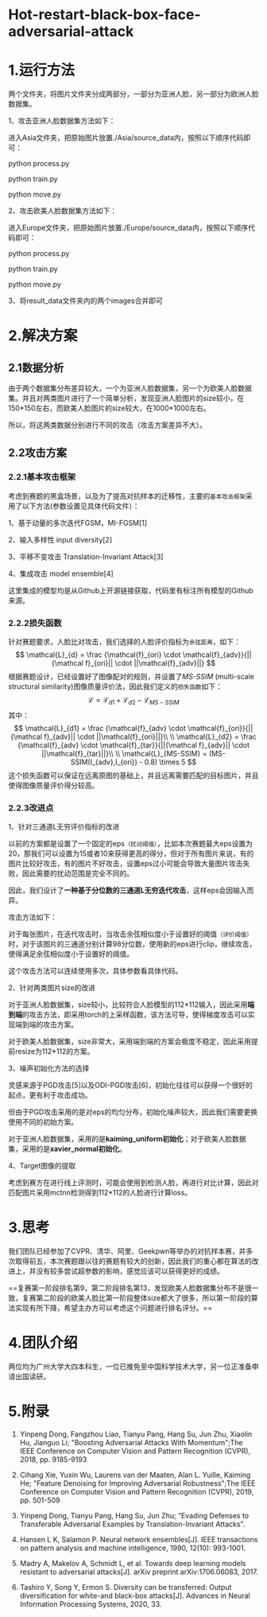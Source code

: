 # Hot-restart-black-box-face-adversarial-attack

# 1.运行方法

两个文件夹，将图片文件夹分成两部分，一部分为亚洲人脸，另一部分为欧洲人脸数据集。

1、攻击亚洲人脸数据集方法如下：

进入Asia文件夹，把原始图片放置./Asia/source_data内，按照以下顺序代码即可：

python process.py

python train.py

python move.py



2、攻击欧美人脸数据集方法如下：

进入Europe文件夹，把原始图片放置./Europe/source_data内，按照以下顺序代码即可：

python process.py

python train.py

python move.py



3、将result_data文件夹内的两个images合并即可





# 2.解决方案

## 2.1数据分析

由于两个数据集分布差异较大，一个为亚洲人脸数据集，另一个为欧美人脸数据集。并且对两类图片进行了一个简单分析，发现亚洲人脸图片的size较小，在150\*150左右，而欧美人脸图片的size较大，在1000\*1000左右。

所以，将这两类数据分别进行不同的攻击（攻击方案差异不大）。

## 2.2攻击方案

### 2.2.1基本攻击框架

考虑到赛题的黑盒场景，以及为了提高对抗样本的迁移性，主要的`基本攻击框架`采用了以下方法(参数设置见具体代码文件）：

1、基于动量的多次迭代FGSM，MI-FGSM[1]

2、输入多样性 input diversity[2]

3、平移不变攻击 Translation-Invariant Attack[3]

4、集成攻击 model ensemble[4]

这里集成的模型均是从Github上开源链接获取，代码里有标注所有模型的Github来源。



### 2.2.2损失函数

针对赛题要求，人脸比对攻击，我们选择的人脸评价指标为`余弦距离`，如下：
$$
\mathcal{L}_{d} = \frac {\mathcal{f}_{ori} \cdot \mathcal{f}_{adv}}{||{\mathcal f}_{ori}|| \cdot ||\mathcal{f}_{adv}||}
$$
根据赛题设计，已经设置好了图像配对的规则，并设置了*MS-SSIM* (multi-scale structural similarity)图像质量评价法，因此我们定义的`损失函数`如下：
$$
\mathcal{L} = \mathcal{L}_{d1}+\mathcal{L}_{d2} - \mathcal{L}_{MS-SSIM}
$$
其中：
$$
\mathcal{L}_{d1} = \frac {\mathcal{f}_{adv} \cdot \mathcal{f}_{ori}}{||{\mathcal f}_{adv}|| \cdot ||\mathcal{f}_{ori}||}\\
\\
\mathcal{L}_{d2} = \frac {\mathcal{f}_{adv} \cdot \mathcal{f}_{tar}}{||{\mathcal f}_{adv}|| \cdot ||\mathcal{f}_{tar}||}\\
\\
\mathcal{L}_{MS-SSIM} = (MS-SSIM(I_{adv},I_{ori}) - 0.8) \times 5
$$
这个损失函数可以保证在远离原图的基础上，并且远离需要匹配的目标图片，并且使得图像质量评价得分较高。





### 2.2.3改进点

1、针对三通道L无穷评价指标的改进

以前的方案都是设置了一个固定的eps`（扰动阈值）`，比如本次赛题最大eps设置为20，那我们可以设置为15或者10来获得更高的得分，但对于所有图片来说，有的图片比较好攻击，有的图片不好攻击，设置eps过小可能会导致大量图片攻击失败，因此需要的扰动范围是完全不同的。

因此，我们设计了**一种基于分位数的三通道L无穷迭代攻击**，这样eps会因输入而异。

攻击方法如下：

对于每张图片，在迭代攻击时，当攻击余弦相似度小于设置好的阈值`（评价阈值）`时，对于该图片的三通道分别计算98分位数，使用新的eps进行clip，继续攻击，使得满足余弦相似度小于设置好的阈值。

这个攻击方法可以连续使用多次，具体参数看具体代码。



2、针对两类图片size的改进

对于亚洲人脸数据集，size较小，比较符合人脸模型的112*112输入，因此采用**端到端**的攻击方法，即采用torch的上采样函数，该方法可导，使得梯度攻击可以实现端到端的攻击方案。

对于欧美人脸数据集，size非常大，采用端到端的方案会极度不稳定，因此采用提前resize为112*112的方案。



3、噪声初始化方法的选择

灵感来源于PGD攻击[5]以及ODI-PGD攻击[6]，初始化往往可以获得一个很好的起点，更有利于攻击成功。

但由于PGD攻击采用的是对eps的均匀分布，初始化噪声较大，因此我们需要更换使用不同的初始方案。

对于亚洲人脸数据集，采用的是**kaiming_uniform初始化**；对于欧美人脸数据集，采用的是**xavier_normal初始化**。



4、Target图像的提取

考虑到赛方在进行线上评测时，可能会使用到检测人脸，再进行对比计算，因此对匹配图片采用mctnn检测得到112*112的人脸进行计算loss。





# 3.思考

我们团队已经参加了CVPR、清华、阿里、Geekpwn等举办的对抗样本赛，并多次取得前五，本次赛题跟以往的赛题有较大的创新，因此我们的重心都在算法的改进上，并没有较多尝试超参数的影响，感觉应该可以获得更好的成绩。



==复赛第一阶段排名第9，第二阶段排名第13，发现欧美人脸数据集分布不是很一致，复赛第二阶段的欧美人脸比第一阶段整体size都大了很多，所以第一阶段的算法实现有所下降，希望主办方可以考虑这个问题进行排名评分。==







# 4.团队介绍

两位均为广州大学大四本科生，一位已推免至中国科学技术大学，另一位正准备申请出国读研。



# 5.附录

1. Yinpeng Dong, Fangzhou Liao, Tianyu Pang, Hang Su, Jun Zhu, Xiaolin Hu, Jianguo Li; "Boosting Adversarial Attacks With Momentum";The IEEE Conference on Computer Vision and Pattern Recognition (CVPR), 2018, pp. 9185-9193

2. Cihang Xie, Yuxin Wu, Laurens van der Maaten, Alan L. Yuille, Kaiming He; "Feature Denoising for Improving Adversarial Robustness";The IEEE Conference on Computer Vision and Pattern Recognition (CVPR), 2019, pp. 501-509 

3. Yinpeng Dong, Tianyu Pang, Hang Su, Jun Zhu; “Evading Defenses to Transferable Adversarial Examples by Translation-Invariant Attacks”.

4. Hansen L K, Salamon P. Neural network ensembles[J]. IEEE transactions on pattern analysis and machine intelligence, 1990, 12(10): 993-1001.

5. Madry A, Makelov A, Schmidt L, et al. Towards deep learning models resistant to adversarial attacks[J]. arXiv preprint arXiv:1706.06083, 2017.

6. Tashiro Y, Song Y, Ermon S. Diversity can be transferred: Output diversification for white-and black-box attacks[J]. Advances in Neural Information Processing Systems, 2020, 33.

   

